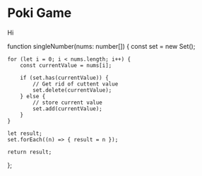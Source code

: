 # Poki Game

Hi

function singleNumber(nums: number[]) {
    const set = new Set();

    for (let i = 0; i < nums.length; i++) {
        const currentValue = nums[i];

        if (set.has(currentValue)) {
            // Get rid of cuttent value
            set.delete(currentValue);
        } else {
            // store current value
            set.add(currentValue);
        }
    }

    let result;
    set.forEach((n) => { result = n });

    return result;
};